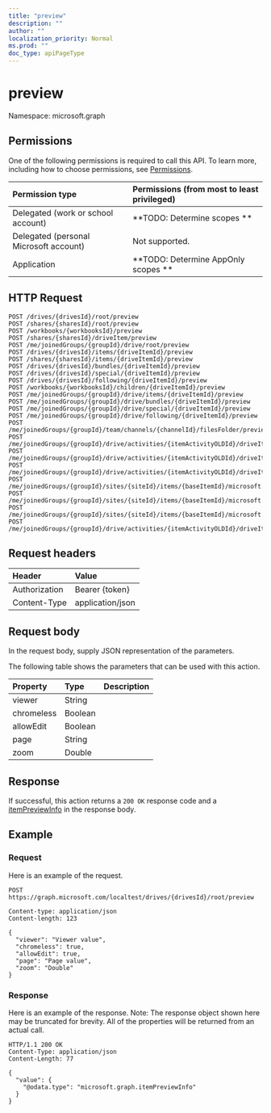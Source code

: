 ```yaml
---
title: "preview"
description: ""
author: ""
localization_priority: Normal
ms.prod: ""
doc_type: apiPageType
---
```


# preview

Namespace: microsoft.graph



## Permissions
One of the following permissions is required to call this API. To learn more, including how to choose permissions, see [Permissions](/concepts/permissions-reference.md).

|Permission type|Permissions (from most to least privileged)|
|:---|:---|
|Delegated (work or school account)|**TODO: Determine scopes **|
|Delegated (personal Microsoft account)|Not supported.|
|Application|**TODO: Determine AppOnly scopes **|

## HTTP Request
<!-- {
  "blockType": "ignored"
}
-->
``` http
POST /drives/{drivesId}/root/preview
POST /shares/{sharesId}/root/preview
POST /workbooks/{workbooksId}/preview
POST /shares/{sharesId}/driveItem/preview
POST /me/joinedGroups/{groupId}/drive/root/preview
POST /drives/{drivesId}/items/{driveItemId}/preview
POST /shares/{sharesId}/items/{driveItemId}/preview
POST /drives/{drivesId}/bundles/{driveItemId}/preview
POST /drives/{drivesId}/special/{driveItemId}/preview
POST /drives/{drivesId}/following/{driveItemId}/preview
POST /workbooks/{workbooksId}/children/{driveItemId}/preview
POST /me/joinedGroups/{groupId}/drive/items/{driveItemId}/preview
POST /me/joinedGroups/{groupId}/drive/bundles/{driveItemId}/preview
POST /me/joinedGroups/{groupId}/drive/special/{driveItemId}/preview
POST /me/joinedGroups/{groupId}/drive/following/{driveItemId}/preview
POST /me/joinedGroups/{groupId}/team/channels/{channelId}/filesFolder/preview
POST /me/joinedGroups/{groupId}/drive/activities/{itemActivityOLDId}/driveItem/preview
POST /me/joinedGroups/{groupId}/drive/activities/{itemActivityOLDId}/driveItem/listItem/driveItem/preview
POST /me/joinedGroups/{groupId}/drive/activities/{itemActivityOLDId}/driveItem/children/{driveItemId}/preview
POST /me/joinedGroups/{groupId}/sites/{siteId}/items/{baseItemId}/microsoft.graph.sharedDriveItem/root/preview
POST /me/joinedGroups/{groupId}/sites/{siteId}/items/{baseItemId}/microsoft.graph.sharedDriveItem/driveItem/preview
POST /me/joinedGroups/{groupId}/sites/{siteId}/items/{baseItemId}/microsoft.graph.sharedDriveItem/items/{driveItemId}/preview
POST /me/joinedGroups/{groupId}/drive/activities/{itemActivityOLDId}/driveItem/analytics/itemActivityStats/{itemActivityStatId}/activities/{itemActivityId}/driveItem/preview
```

## Request headers
|Header|Value|
|:---|:---|
|Authorization|Bearer {token}|
|Content-Type|application/json|

## Request body
In the request body, supply JSON representation of the parameters.

The following table shows the parameters that can be used with this action.

|Property|Type|Description|
|:---|:---|:---|
|viewer|String||
|chromeless|Boolean||
|allowEdit|Boolean||
|page|String||
|zoom|Double||



## Response
If successful, this action returns a `200 OK` response code and a [itemPreviewInfo](../resources/itempreviewinfo.md) in the response body.

## Example

### Request
Here is an example of the request.
<!-- {
  "blockType": "request",
  "name": "driveitem_preview"
}
-->
``` http
POST https://graph.microsoft.com/localtest/drives/{drivesId}/root/preview

Content-type: application/json
Content-length: 123

{
  "viewer": "Viewer value",
  "chromeless": true,
  "allowEdit": true,
  "page": "Page value",
  "zoom": "Double"
}
```

### Response
Here is an example of the response. Note: The response object shown here may be truncated for brevity. All of the properties will be returned from an actual call.
<!-- {
  "blockType": "response",
  "truncated": true,
  "@odata.type": "microsoft.graph.itempreviewinfo"
}
-->
``` http
HTTP/1.1 200 OK
Content-Type: application/json
Content-Length: 77

{
  "value": {
    "@odata.type": "microsoft.graph.itemPreviewInfo"
  }
}
```


